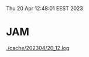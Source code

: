 Thu 20 Apr 12:48:01 EEST 2023
# JAM
<a href='./cache/202304/20_12.log'>./cache/202304/20_12.log</a>

